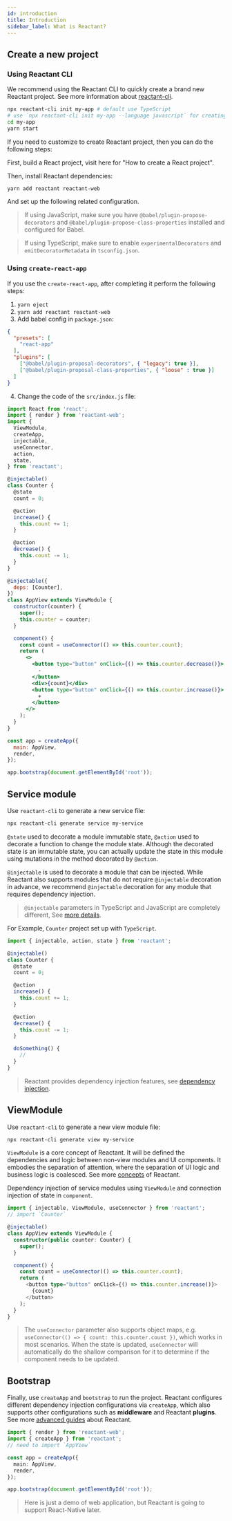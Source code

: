 ```yaml
---
id: introduction
title: Introduction
sidebar_label: What is Reactant?
---
```


## Create a new project

### Using Reactant CLI

We recommend using the Reactant CLI to quickly create a brand new Reactant project. See more information about [reactant-cli](api/reactant-cli/README.md).

```sh
npx reactant-cli init my-app # default use TypeScript
# use `npx reactant-cli init my-app --language javascript` for creating a Javascript project.
cd my-app
yarn start
```

If you need to customize to create Reactant project, then you can do the following steps:

First, build a React project, visit here for "How to create a React project".

Then, install Reactant dependencies:

```sh
yarn add reactant reactant-web
```

And set up the following related configuration.

>If using JavaScript, make sure you have `@babel/plugin-propose-decorators` and `@babel/plugin-propose-class-properties` installed and configured for Babel.

>If using TypeScript, make sure to enable `experimentalDecorators` and `emitDecoratorMetadata` in `tsconfig.json`.

### Using `create-react-app`

If you use the `create-react-app`, after completing it perform the following steps:

1. `yarn eject`
2. `yarn add reactant reactant-web`
3. Add babel config in `package.json`:

```json
{
  "presets": [
    "react-app"
  ],
  "plugins": [
    ["@babel/plugin-proposal-decorators", { "legacy": true }],
    ["@babel/plugin-proposal-class-properties", { "loose" : true }]
  ]
}
```

4. Change the code of the `src/index.js` file:

```jsx
import React from 'react';
import { render } from 'reactant-web';
import {
  ViewModule,
  createApp,
  injectable,
  useConnector,
  action,
  state,
} from 'reactant';

@injectable()
class Counter {
  @state
  count = 0;

  @action
  increase() {
    this.count += 1;
  }

  @action
  decrease() {
    this.count -= 1;
  }
}

@injectable({
  deps: [Counter],
})
class AppView extends ViewModule {
  constructor(counter) {
    super();
    this.counter = counter;
  }

  component() {
    const count = useConnector(() => this.counter.count);
    return (
      <>
        <button type="button" onClick={() => this.counter.decrease()}>
          -
        </button>
        <div>{count}</div>
        <button type="button" onClick={() => this.counter.increase()}>
          +
        </button>
      </>
    );
  }
}

const app = createApp({
  main: AppView,
  render,
});

app.bootstrap(document.getElementById('root'));
```


## Service module

Use `reactant-cli` to generate a new service file:

```sh
npx reactant-cli generate service my-service
```

`@state` used to decorate a module immutable state, `@action` used to decorate a function to change the module state. Although the decorated state is an immutable state, you can actually update the state in this module using mutations in the method decorated by `@action`.

`@injectable` is used to decorate a module that can be injected. While Reactant also supports modules that do not require `@injectable` decoration in advance, we recommend `@injectable` decoration for any module that requires dependency injection.

> `@injectable` parameters in TypeScript and JavaScript are completely different, See [more details](api/reactant-di/README.md).

For Example, `Counter` project set up with `TypeScript`.

```ts
import { injectable, action, state } from 'reactant';

@injectable()
class Counter {
  @state
  count = 0;

  @action
  increase() {
    this.count += 1;
  }

  @action
  decrease() {
    this.count -= 1;
  }

  doSomething() {
    //
  }
}
```

> Reactant provides dependency injection features, see [dependency injection](api/reactant-di/README.md).

## ViewModule

Use `reactant-cli` to generate a new view module file:

```sh
npx reactant-cli generate view my-service
```

`ViewModule` is a core concept of Reactant. It will be defined the dependencies and logic between non-view modules and UI components. It embodies the separation of attention, where the separation of UI logic and business logic is coalesced. See more [concepts](concepts.md) of Reactant.

Dependency injection of service modules using `ViewModule` and connection injection of state in `component`.

```ts
import { injectable, ViewModule, useConnector } from 'reactant';
// import `Counter`

@injectable()
class AppView extends ViewModule {
  constructor(public counter: Counter) {
    super();
  }

  component() {
    const count = useConnector(() => this.counter.count);
    return (
      <button type="button" onClick={() => this.counter.increase()}>
        {count}
      </button>
    );
  }
}
```

> The `useConnector` parameter also supports object maps, e.g. `useConnector(() => { count: this.counter.count })`, which works in most scenarios. When the state is updated, `useConnector` will automatically do the shallow comparison for it to determine if the component needs to be updated.

## Bootstrap

Finally, use `createApp` and `bootstrap` to run the project. Reactant configures different dependency injection configurations via `createApp`, which also supports other configurations such as **middleware** and Reactant **plugins**. See more [advanced guides](advanced-guides.md) about Reactant.

```ts
import { render } from 'reactant-web';
import { createApp } from 'reactant';
// need to import `AppView`

const app = createApp({
  main: AppView,
  render,
});

app.bootstrap(document.getElementById('root'));
```

> Here is just a demo of web application, but Reactant is going to support React-Native later.
